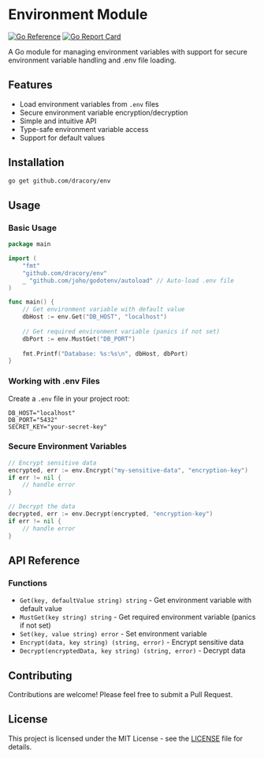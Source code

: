 # Environment Module

[![Go Reference](https://pkg.go.dev/badge/github.com/dracory/env.svg)](https://pkg.go.dev/github.com/dracory/env)
[![Go Report Card](https://goreportcard.com/badge/github.com/dracory/env)](https://goreportcard.com/report/github.com/dracory/env)

A Go module for managing environment variables with support for secure environment variable handling and .env file loading.

## Features

- Load environment variables from `.env` files
- Secure environment variable encryption/decryption
- Simple and intuitive API
- Type-safe environment variable access
- Support for default values

## Installation

```bash
go get github.com/dracory/env
```

## Usage

### Basic Usage

```go
package main

import (
	"fmt"
	"github.com/dracory/env"
	_ "github.com/joho/godotenv/autoload" // Auto-load .env file
)

func main() {
	// Get environment variable with default value
	dbHost := env.Get("DB_HOST", "localhost")
	
	// Get required environment variable (panics if not set)
	dbPort := env.MustGet("DB_PORT")
	
	fmt.Printf("Database: %s:%s\n", dbHost, dbPort)
}
```

### Working with .env Files

Create a `.env` file in your project root:

```env
DB_HOST="localhost"
DB_PORT="5432"
SECRET_KEY="your-secret-key"
```

### Secure Environment Variables

```go
// Encrypt sensitive data
encrypted, err := env.Encrypt("my-sensitive-data", "encryption-key")
if err != nil {
    // handle error
}

// Decrypt the data
decrypted, err := env.Decrypt(encrypted, "encryption-key")
if err != nil {
    // handle error
}
```

## API Reference

### Functions

- `Get(key, defaultValue string) string` - Get environment variable with default value
- `MustGet(key string) string` - Get required environment variable (panics if not set)
- `Set(key, value string) error` - Set environment variable
- `Encrypt(data, key string) (string, error)` - Encrypt sensitive data
- `Decrypt(encryptedData, key string) (string, error)` - Decrypt data

## Contributing

Contributions are welcome! Please feel free to submit a Pull Request.

## License

This project is licensed under the MIT License - see the [LICENSE](LICENSE) file for details.